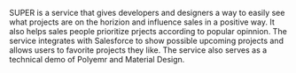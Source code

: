 SUPER is a service that gives developers and designers a way to easily see what projects are on the horizion and influence sales in a positive way. It also helps sales people prioritize prjects according to popular opinnion. The service integrates with Salesforce to show possible upcoming projects and allows users to favorite projects they like. The service also serves as a technical demo of Polyemr and Material Design.

